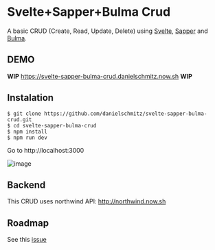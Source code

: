 # Svelte+Sapper+Bulma Crud

A basic CRUD (Create, Read, Update, Delete) using [Svelte](https://svelte.dev), [Sapper](https://sapper.svelte.dev) and [Bulma](https://bulma.io/).

## DEMO

**WIP** https://svelte-sapper-bulma-crud.danielschmitz.now.sh **WIP**

## Instalation

```
$ git clone https://github.com/danielschmitz/svelte-sapper-bulma-crud.git
$ cd svelte-sapper-bulma-crud
$ npm install
$ npm run dev
```

Go to http://localhost:3000

![image](https://user-images.githubusercontent.com/1509692/57934095-3ec3f280-7895-11e9-962f-bcc1de3e2303.png)

## Backend

This CRUD uses northwind API: http://northwind.now.sh

## Roadmap

See this [issue](https://github.com/danielschmitz/svelte-sapper-bulma-crud/issues/1)